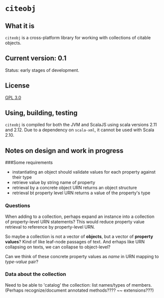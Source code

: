 # `citeobj`

## What it is

`citeobj` is a cross-platform library for working with collections of citable objects.

## Current version: 0.1

Status:  early stages of development.

## License

[GPL 3.0](https://opensource.org/licenses/gpl-3.0.html)


## Using, building, testing

`citeobj` is compiled for both the JVM and ScalaJS using scala versions 2.11 and 2.12.  Due to a dependency on `scala-xml`, it cannot be used with Scala 2.10.


## Notes on design and work in progress



###Some requirements

- instantiating an object should validate values for each property against their type
- retrieve value by string name of property
- retrieval by a concrete object URN returns an object structure
- retrieval bt property level URN returns a value of the property's type



### Questions

When adding to a collection, perhaps expand an instance into a collection of property-level URN statements? This would reduce property value retrieval to reference by property-level URN.

So maybe a collection is not a vector of **objects**, but a vector of **property values**?  Kind of like leaf-node passages of text.  And erhaps like URN collapsing on texts, we can collapse to object-level?

Can we think of these concrete property values as *name* in URN mapping to *type-value* pair?


### Data about the collection

Need to be able to 'catalog' the collection: list names/types of members. (Perhaps recognize/document annotated methods???? ~~ extensions???)

